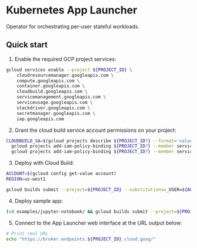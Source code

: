 # Kubernetes App Launcher

Operator for orchestrating per-user stateful workloads.

## Quick start

1. Enable the required GCP project services:

```bash
gcloud services enable --project ${PROJECT_ID} \
    cloudresourcemanager.googleapis.com \
    compute.googleapis.com \
    container.googleapis.com \
    cloudbuild.googleapis.com \
    servicemanagement.googleapis.com \
    serviceusage.googleapis.com \
    stackdriver.googleapis.com \
    secretmanager.googleapis.com \
    iap.googleapis.com
```

2. Grant the cloud build service account permissions on your project:

```bash
CLOUDBUILD_SA=$(gcloud projects describe ${PROJECT_ID?} --format='value(projectNumber)')@cloudbuild.gserviceaccount.com && \
  gcloud projects add-iam-policy-binding ${PROJECT_ID?} --member serviceAccount:${CLOUDBUILD_SA?} --role roles/owner && \
  gcloud projects add-iam-policy-binding ${PROJECT_ID?} --member serviceAccount:${CLOUDBUILD_SA?} --role roles/iam.serviceAccountTokenCreator
```

3. Deploy with Cloud Build:

```bash
ACCOUNT=$(gcloud config get-value account)
REGION=us-west1

gcloud builds submit --project=${PROJECT_ID} --substitutions=_USER=${ACCOUNT},_REGION=${REGION}
```

4. Deploy sample app:

```bash
(cd examples/jupyter-notebook/ && gcloud builds submit --project=${PROJECT_ID} --substitutions=_REGION=${REGION})
```

5. Connect to the App Launcher web interface at the URL output below:

```bash
# Print real URL
echo "https://broker.endpoints.${PROJECT_ID}.cloud.goog/"
```
